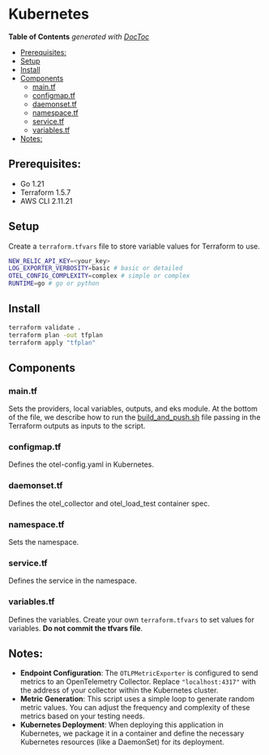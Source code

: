 # Kubernetes

<!-- START doctoc generated TOC please keep comment here to allow auto update -->
<!-- DON'T EDIT THIS SECTION, INSTEAD RE-RUN doctoc TO UPDATE -->
**Table of Contents**  *generated with [DocToc](https://github.com/thlorenz/doctoc)*

- [Prerequisites:](#prerequisites)
- [Setup](#setup)
- [Install](#install)
- [Components](#components)
  - [main.tf](#maintf)
  - [configmap.tf](#configmaptf)
  - [daemonset.tf](#daemonsettf)
  - [namespace.tf](#namespacetf)
  - [service.tf](#servicetf)
  - [variables.tf](#variablestf)
- [Notes:](#notes)

<!-- END doctoc generated TOC please keep comment here to allow auto update -->

## Prerequisites:

- Go 1.21
- Terraform 1.5.7
- AWS CLI 2.11.21

## Setup

Create a `terraform.tfvars` file to store variable values for Terraform to use.

```sh
NEW_RELIC_API_KEY=<your_key>
LOG_EXPORTER_VERBOSITY=basic # basic or detailed
OTEL_CONFIG_COMPLEXITY=complex # simple or complex
RUNTIME=go # go or python
```

## Install

```sh
terraform validate .
terraform plan -out tfplan
terraform apply "tfplan"
```

## Components

### main.tf

Sets the providers, local variables, outputs, and eks module. At the bottom of the file, we describe how to run the [build_and_push.sh](./build_and_push.sh) file passing in the Terraform outputs as inputs to the script.

### configmap.tf

Defines the otel-config.yaml in Kubernetes.

### daemonset.tf

Defines the otel_collector and otel_load_test container spec.

### namespace.tf

Sets the namespace.

### service.tf

Defines the service in the namespace.

### variables.tf

Defines the variables. Create your own `terraform.tfvars` to set values for variables. **Do not commit the tfvars file**.

## Notes:

- **Endpoint Configuration**: The `OTLPMetricExporter` is configured to send metrics to an OpenTelemetry Collector. Replace `"localhost:4317"` with the address of your collector within the Kubernetes cluster.
- **Metric Generation**: This script uses a simple loop to generate random metric values. You can adjust the frequency and complexity of these metrics based on your testing needs.
- **Kubernetes Deployment**: When deploying this application in Kubernetes, we package it in a container and define the necessary Kubernetes resources (like a DaemonSet) for its deployment.
